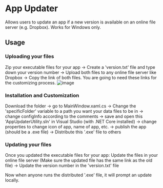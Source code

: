 # App Updater
Allows users to update an app if a new version is available on an online file server (e.g. Dropbox).
Works for Windows only.

## Usage
### Uploading your files
Zip your executable files for your app -> Create a 'version.txt' file and type down your version number -> Upload both files to any online file server like Dropbox -> Copy the link of both files. You are going to need these links for the customizing process. 
![image](https://user-images.githubusercontent.com/97263413/170921964-edcb67f3-987b-4cc1-b279-7a5829aedb14.png)

### Installation and Customization
Download the folder -> go to MainWindow.xaml.cs -> Change the 'specificFolder' variable to a path you want your data files to be in -> change configInfo according to the comments -> save and open this 'AppUpdaterUtility.sln' in Visual Studio (with .NET Core installed) -> change properties to change icon of app, name of app, etc. -> publish the app (should be a .exe file) -> Distribute this '.exe' file to others 

### Updating your files
Once you updated the executable files for your app: Update the files in your online file server (Make sure the updated file has the same link as the old file) -> Update the version number in the 'version.txt' file

Now when anyone runs the distributed '.exe' file, it will prompt an update locally.
